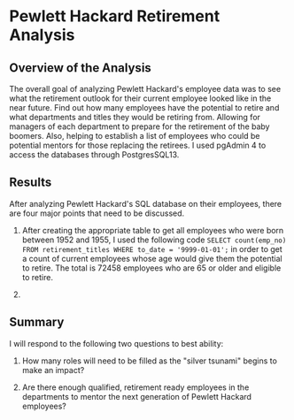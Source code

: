 # Pewlett Hackard Retirement Analysis

## Overview of the Analysis

The overall goal of analyzing Pewlett Hackard's employee data was to see what the retirement outlook for their current employee looked
like in the near future.  Find out how many employees have the potential to retire and what departments and titles they would be retiring
from.  Allowing for managers of each department to prepare for the retirement of the baby boomers. Also, helping to establish a list
of employees who could be potential mentors for those replacing the retirees.  I used pgAdmin 4 to access the databases through PostgresSQL13.

## Results

After analyzing Pewlett Hackard's SQL database on their employees, there are four major points that need to be discussed.

1. After creating the appropriate table to get all employees who were born between 1952 and 1955, I used the following code
``` SELECT count(emp_no) FROM retirement_titles WHERE to_date = '9999-01-01'; ``` in order to get a count of current employees
whose age would give them the potential to retire.  The total is 72458 employees who are 65 or older and eligible to retire.

2. 




## Summary

I will respond to the following two questions to best ability:

1. How many roles will need to be filled as the "silver tsunami" begins to make an impact?


2. Are there enough qualified, retirement ready employees in the departments to mentor the next generation of Pewlett Hackard employees?